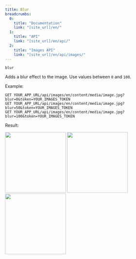 ```yaml
---
title: Blur
breadcrumbs:
  0:
    title: "Documentation"
    link: "[site_url]/en/"
  1:
    title: "API"
    link: "[site_url]/en/api/"
  2:
    title: "Images API"
    link: "[site_url]/en/api/images/"
---
```


`blur`

Adds a blur effect to the image. Use values between `0` and `100`.

Example:

```
GET YOUR_APP_URL/api/images/en/content/media/image.jpg?blur=0&token=YOUR_IMAGES_TOKEN
GET YOUR_APP_URL/api/images/en/content/media/image.jpg?blur=50&token=YOUR_IMAGES_TOKEN
GET YOUR_APP_URL/api/images/en/content/media/image.jpg?blur=100&token=YOUR_IMAGES_TOKEN
```

Result:

<img width="200" class="inline" src="[site_url]/api/images/en/content/media/image.jpg?q=70&w=200&dpr=2&blur=0&token=4864fb8e1ebe080e6e4ad5c4363083a6">
<img width="200" class="inline" src="[site_url]/api/images/en/content/media/image.jpg?q=70&w=200&dpr=2&blur=50&token=4864fb8e1ebe080e6e4ad5c4363083a6">
<img width="200" class="inline" src="[site_url]/api/images/en/content/media/image.jpg?q=70&w=200&dpr=2&blur=100&token=4864fb8e1ebe080e6e4ad5c4363083a6">
